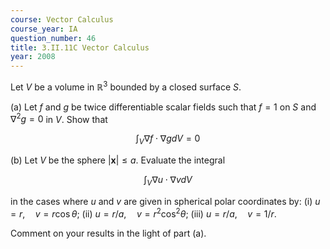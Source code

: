 ```yaml
---
course: Vector Calculus
course_year: IA
question_number: 46
title: 3.II.11C Vector Calculus
year: 2008
---
```



Let $V$ be a volume in $\mathbb{R}^{3}$ bounded by a closed surface $S$.

(a) Let $f$ and $g$ be twice differentiable scalar fields such that $f=1$ on $S$ and $\nabla^{2} g=0$ in $V$. Show that

$$\int_{V} \nabla f \cdot \nabla g d V=0$$

(b) Let $V$ be the sphere $|\mathbf{x}| \leqslant a$. Evaluate the integral

$$\int_{V} \nabla u \cdot \nabla v d V$$

in the cases where $u$ and $v$ are given in spherical polar coordinates by:
(i) $u=r, \quad v=r \cos \theta$;
(ii) $u=r / a, \quad v=r^{2} \cos ^{2} \theta$;
(iii) $u=r / a, \quad v=1 / r$.

Comment on your results in the light of part (a).
